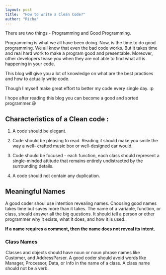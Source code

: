 ```yaml
---
layout: post
title:  "How to write a Clean Code?"
author: "Richa"
---
```


There are two things - Programming and Good Programming. 

Programming is what we all have been doing. Now, is the time to do good programming. 
We all know that even the bad code works. But it takes time and real hard work to make a program good and presentable. Moreover, other developers tease you when they are not able to find what all is happening in your code.

This blog will give you a lot of knowledge on what are the best practises and how to actually write code. 
              
Though I myself make great effort to better my code every single day. :p

I hope after reading this blog you can become a good and sorted programmer.:smiley:


## Characteristics of a Clean code :

1. A code should be elegant.                                                          
2. Code should be pleasing to read. Reading it should make you  smile the way a well-  crafted music box or well-designed car would.

3. Code should be focused - each function, each class should represent a single-minded attitude that remains entirely undistracted by the surrounding details.

4. A code should not contain any duplication.


## Meaningful Names

A good coder shoul use intention revealing names. Choosing good names takes time but saves more than it takes. The name of a variable, function, or class, should answer all the big questions. It should tell a person or other programmer why it exists, what it does, and how it is used.

**If a name requires a comment, then the name does not reveal its intent.**
    
### Class Names 

 Classes and objects should have noun or noun phrase names like Customer,  and AddressParser. A good coder should avoid words like Manager, Processor, Data, or Info in the name of a class. A class name should not be a verb.

